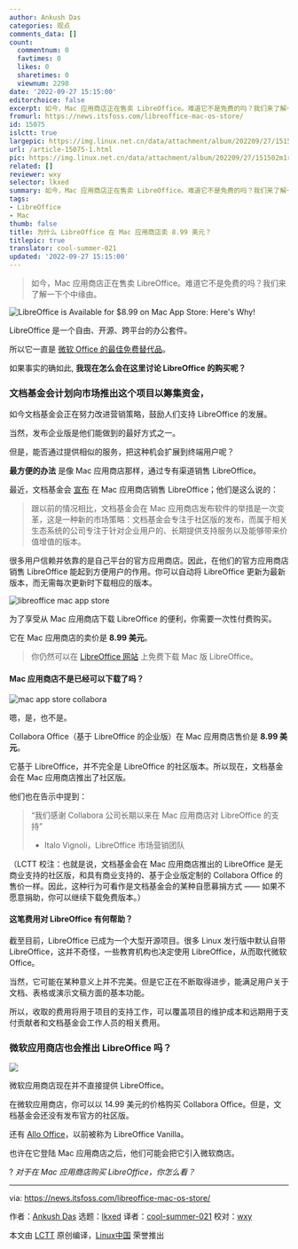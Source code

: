 ```yaml
---
author: Ankush Das
categories: 观点
comments_data: []
count:
  commentnum: 0
  favtimes: 0
  likes: 0
  sharetimes: 0
  viewnum: 2298
date: '2022-09-27 15:15:00'
editorchoice: false
excerpt: 如今，Mac 应用商店正在售卖 LibreOffice。难道它不是免费的吗？我们来了解一下个中缘由。
fromurl: https://news.itsfoss.com/libreoffice-mac-os-store/
id: 15075
islctt: true
largepic: https://img.linux.net.cn/data/attachment/album/202209/27/151502m1r51f6l52ynl51h.png
url: /article-15075-1.html
pic: https://img.linux.net.cn/data/attachment/album/202209/27/151502m1r51f6l52ynl51h.png.thumb.jpg
related: []
reviewer: wxy
selector: lkxed
summary: 如今，Mac 应用商店正在售卖 LibreOffice。难道它不是免费的吗？我们来了解一下个中缘由。
tags:
- LibreOffice
- Mac
thumb: false
title: 为什么 LibreOffice 在 Mac 应用商店卖 8.99 美元？
titlepic: true
translator: cool-summer-021
updated: '2022-09-27 15:15:00'
---
```



> 
> 如今，Mac 应用商店正在售卖 LibreOffice。难道它不是免费的吗？我们来了解一下个中缘由。
> 
> 
> 


![LibreOffice is Available for $8.99  on Mac App Store: Here's Why!](/data/attachment/album/202209/27/151502m1r51f6l52ynl51h.png)


LibreOffice 是一个自由、开源、跨平台的办公套件。


所以它一直是 [微软 Office 的最佳免费替代品](https://itsfoss.com/best-free-open-source-alternatives-microsoft-office/)。


如果事实的确如此, **我现在怎么会在这里讨论 LibreOffice 的购买呢？**


### 文档基金会计划向市场推出这个项目以筹集资金，


如今文档基金会正在努力改进营销策略，鼓励人们支持 LibreOffice 的发展。


当然，发布企业版是他们能做到的最好方式之一。


但是，能否通过提供相似的服务，把这种机会扩展到终端用户呢？


**最方便的办法** 是像 Mac 应用商店那样，通过专有渠道销售 LibreOffice。


最近，文档基金会 [宣布](https://blog.documentfoundation.org/blog/2022/09/19/the-document-foundation-releases-libreoffice-on-apples-mac-app-store/) 在 Mac 应用商店销售 LibreOffice；他们是这么说的：



> 
> 跟以前的情况相比，文档基金会在 Mac 应用商店发布软件的举措是一次变革，这是一种新的市场策略：文档基金会专注于社区版的发布，而属于相关生态系统的公司专注于针对企业用户的、长期提供支持服务以及能够带来价值增值的版本。
> 
> 
> 


很多用户信赖并依靠的是自己平台的官方应用商店。因此，在他们的官方应用商店销售 LibreOffice 能起到方便用户的作用。你可以自动将 LibreOffice 更新为最新版本，而无需每次更新时下载相应的版本。


![libreoffice mac app store](/data/attachment/album/202209/27/151502efwf2lmiwqy24nqi.jpg)


为了享受从 Mac 应用商店下载 LibreOffice 的便利，你需要一次性付费购买。


它在 Mac 应用商店的卖价是 **8.99 美元**。



> 
> 你仍然可以在 [LibreOffice 网站](https://www.libreoffice.org/download/download-libreoffice/) 上免费下载 Mac 版 LibreOffice。
> 
> 
> 


#### Mac 应用商店不是已经可以下载了吗？


![mac app store collabora](/data/attachment/album/202209/27/151525oq3shsfhzd8cpfha.jpg)


嗯，是，也不是。


Collabora Office（基于 LibreOffice 的企业版）在 Mac 应用商店售价是 **8.99 美元**。


它基于 LibreOffice，并不完全是 LibreOffice 的社区版本。所以现在，文档基金会在 Mac 应用商店推出了社区版。


他们也在告示中提到：



> 
> “我们感谢 Collabora 公司长期以来在 Mac 应用商店对 LibreOffice 的支持”
> 
> 
> - Italo Vignoli，LibreOffice 市场营销团队
> 
> 
> 


（LCTT 校注：也就是说，文档基金会在 Mac 应用商店推出的 LibreOffice 是无商业支持的社区版，和具有商业支持的、基于企业版定制的 Collabora Office 的售价一样。因此，这种行为可看作是文档基金会的某种自愿募捐方式 —— 如果不愿意捐助，你可以继续下载免费版本。）


#### 这笔费用对 LibreOffice 有何帮助？


截至目前，LibreOffice 已成为一个大型开源项目。很多 Linux 发行版中默认自带 LibreOffice，这并不奇怪，一些教育机构也决定使用 LibreOffice，从而取代微软 Office。


当然，它可能在某种意义上并不完美。但是它正在不断取得进步，能满足用户关于文档、表格或演示文稿方面的基本功能。


所以，收取的费用将用于项目的支持工作，可以覆盖项目的维护成本和远期用于支付贡献者和文档基金会工作人员的相关费用。


### 微软应用商店也会推出 LibreOffice 吗？


![](/data/attachment/album/202209/27/151502mx1119t21w551t42.jpg)


微软应用商店现在并不直接提供 LibreOffice。


在微软应用商店，你可以以 14.99 美元的价格购买 Collabora Office。但是，文档基金会还没有发布官方的社区版。


还有 [Allo Office](https://apps.microsoft.com/store/detail/allooffice/9MWJQ9TX63F9)，以前被称为 LibreOffice Vanilla。


也许在它登陆 Mac 应用商店之后，他们可能会把它引入微软商店。


? *对于在 Mac 应用商店购买 LibreOffice，你怎么看？*




---


via: <https://news.itsfoss.com/libreoffice-mac-os-store/>


作者：[Ankush Das](https://news.itsfoss.com/author/ankush/) 选题：[lkxed](https://github.com/lkxed) 译者：[cool-summer-021](https://github.com/cool-summer-021) 校对：[wxy](https://github.com/wxy)


本文由 [LCTT](https://github.com/LCTT/TranslateProject) 原创编译，[Linux中国](https://linux.cn/) 荣誉推出